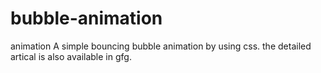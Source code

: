 # bubble-animation
animation
A simple bouncing bubble animation by using css. the detailed artical is also available in gfg.
